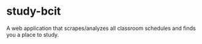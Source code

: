 # study-bcit
A web application that scrapes/analyzes all classroom schedules and finds you a place to study.
